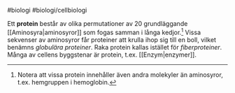 #biologi #biologi/cellbiologi 

Ett **protein** består av olika permutationer av 20 grundläggande [[Aminosyra|aminosyror]] som fogas samman i långa kedjor.[^1] Vissa sekvenser av aminosyror får proteiner att krulla ihop sig till en boll, vilket benämns *globulära proteiner*. Raka protein kallas istället för *fiberproteiner*. Många av cellens byggstenar är protein, t.ex. [[Enzym|enzymer]].

[^1]: Notera att vissa protein innehåller även andra molekyler än aminosyror, t.ex. hemgruppen i hemoglobin.